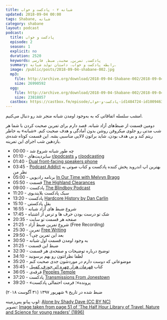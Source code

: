 ```yaml
---
title: شبانه ۲ - پادکست و خواب
updated: 2018-09-04 00:00
tags: Shabane, شبانه
category: shabane
layout: podcast
podcast:
  title: پادکست و خواب
  episode: 2
  season: 1
  explicit: no
  duration: 2520
  keywords: پادکست, تمرین, صحبت, ضبط, فارسی
  summary: رابطه پادکست و خواب. داستان تولد شبانه.
  image: /public/posts/2018-09-04-shabane-002.jpg
  mp3:
    file: http://archive.org/download/2018-09-04-Shabane-002/2018-09-04-shabane-002.mp3
    size: 26990592
  ogg:
    file: http://archive.org/download/2018-09-04-Shabane-002/2018-09-04-shabane-002.ogg
    size: 23818857
  castbox: https://castbox.fm/episode/پادکست-و-خواب-id1484724-id100946320
---
```

امشب سلسله اتفاقاتی که به به‌وجود اومدن شبانه منجر شد رو دنبال می‌کنیم.

دومین قسمت از ضبط‌های آزاد شبانه. قصد دارم برای تمرین صحبت کردن با شما هر شب مدتی رو جلوی میکروفن روشن بدون آمادگی و هدف صحبت کنم. «شبانه» به خاطر ریتم کند و بی هدف بودن، شاید براتون لالایی مناسبی بشه. این قسمت کوتاه شده‌ی یازدهین شب اجرای این تمرینه.

<!--more-->

* 00:00 - چه طور شبانه شروع شد
* 01:10 - سابردیت‌های [r/podcasts](https://reddit.com/r/podcasts) و [r/podcasting](https://reddit.com/r/podcasting)
* 01:40 - [Dual front-facing speakers phone](https://www.google.com/search?q=dual+front+facing+speakers+phone)
* 03:45 - [Podcast Addict](https://play.google.com/store/apps/details?id=com.bambuna.podcastaddict) بهترین اپ اندروید پخش کننده پادکست و کتاب صوتی به نظر من
* 05:00 - برنامه رادیویی [In Our Time with Melvyn Bragg](https://en.wikipedia.org/wiki/In_Our_Time_%28radio_series%29)
* 05:50 - قسمت [The Highland Clearances](https://www.bbc.co.uk/programmes/b09tc4tm)
* 09:00 - پادکست [The Blindboy Podcast](https://itunes.apple.com/us/podcast/the-blindboy-podcast/id1300577518)
* 11:20 - سبک پادکست بلایندبوی
* 13:20 - پادکست [Hardcore History by Dan Carlin](https://www.dancarlin.com/hardcore-history-series/)
* 15:10 - بقلِ پادکستی
* 16:55 - شروع ضبط های آزاد شبانه
* 17:45 - شک تو درست بودن حرف ها و ترس از اشتباه
* 20:35 - صفحه هر قسمت تو سایت
* 21:25 - شروع تمرین ضبط آزاد (Free Recording)
* 25:30 - تمرین [Free Writing](https://en.wikipedia.org/wiki/Free_writing)
* 29:50 - بعد این تمرین چی؟
* 30:50 - به وجود اومدن قسمت اول شبانه
* 31:25 - ضبط این قسمت
* 32:30 - توضیح درباره توضیحات و صفحه‌ی هر قسمت
* 34:10 - لطفا نظراتتون رو بهم برسونید
* 35:20 - موضوعاتی که دوست دارم در موردشون جدی صحبت کنم
* 35:45 - کتاب [قهرمان هزار چهره اثر جوزف کمپبل](https://www.goodreads.com/book/show/8329899)
* 36:05 - فرقه‌ی [Peoples Temple](https://en.wikipedia.org/wiki/Peoples_Temple)
* 37:20 - پادکست [Transmissions From Jonestown](https://itunes.apple.com/us/podcast/transmissions-from-jonestown/id1308803723)
* 39:20 - «پرونده»؛ فرمت احتمالی پادکست

ضبط شده در تاریخ ۹ شهریور ۱۳۹۷ (۳۱ آگوست ۲۰۱۸)


لوپ پیانو پس‌زمینه: [Alone by Shady Dave (CC BY NC)](https://freesound.org/people/ShadyDave/sounds/277447/)  
تصویر: [Image taken from page 51 of 'The Half Hour Library of Travel, Nature and Science for young readers' (1896)](https://www.flickr.com/photos/britishlibrary/11237194915/)
